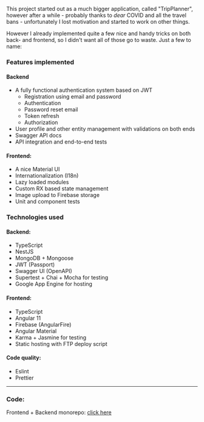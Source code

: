 This project started out as a much bigger application, called "TripPlanner", however after a while - probably thanks
to *dear* COVID and all the travel bans - unfortunately I lost motivation and started to work on other things.

However I already implemented quite a few nice and handy tricks on both back- and frontend, so I didn't want all of
those go to waste. Just a few to name:

### Features implemented

#### Backend
* A fully functional authentication system based on JWT
  * Registration using email and password
  * Authentication
  * Password reset email
  * Token refresh
  * Authorization
* User profile and other entity management with validations on both ends
* Swagger API docs
* API integration and end-to-end tests

#### Frontend:
* A nice Material UI
* Internationalization (I18n)
* Lazy loaded modules
* Custom RX based state management
* Image upload to Firebase storage
* Unit and component tests

### Technologies used

#### Backend:
* TypeScript
* NestJS
* MongoDB + Mongoose
* JWT (Passport)
* Swagger UI (OpenAPI)
* Supertest + Chai + Mocha for testing
* Google App Engine for hosting

#### Frontend:
* TypeScript
* Angular 11
* Firebase (AngularFire)
* Angular Material
* Karma + Jasmine for testing
* Static hosting with FTP deploy script



#### Code quality:
* Eslint
* Prettier

---
### Code:
Frontend + Backend monorepo: [click here](https://github.com/KinPeter/Old-Code/tree/master/Mongo-Nest-Angular-Auth)
